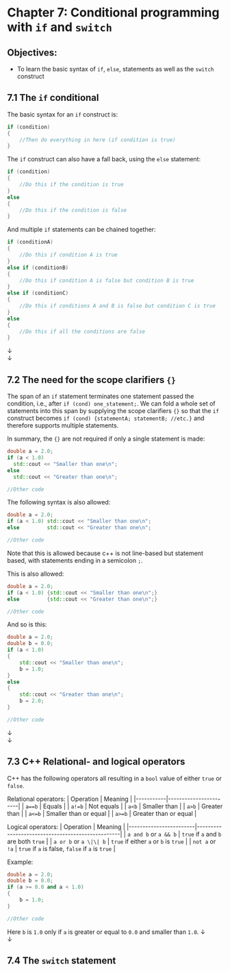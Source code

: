 # Chapter 7: Conditional programming with `if` and `switch`

## Objectives:
- To learn the basic syntax of `if`, `else`, statements as well as the `switch` construct  
  
## 7.1 The `if` conditional
The basic syntax for an `if` construct is:
```c++
if (condition)
{
    //Then do everything in here (if condition is true)
}
```

The `if` construct can also have a fall back, using the `else` statement:
```c++
if (condition)
{
    //Do this if the condition is true
}
else
{
    //Do this if the condition is false
}
```

And multiple `if` statements can be chained together:
```c++
if (conditionA)
{
    //Do this if condition A is true
}
else if (conditionB)
{
    //Do this if condition A is false but condition B is true
}
else if (conditionC)
{
    //Do this if conditions A and B is false but condition C is true
}
else
{
    //Do this if all the conditions are false
}
```
↓  
↓  
## 7.2 The need for the scope clarifiers `{}`
The span of an `if` statement terminates one statement passed the condition, i.e., after `if (cond) one_statement;`. We can fold a whole set of statements into this span by supplying the scope clarifiers `{}` so that the `if` construct becomes `if (cond) {statementA; statementB; //etc.}` and therefore supports multiple statements.

In summary, the `{}` are not required if only a single statement is made:
```c++
double a = 2.0;
if (a < 1.0)
  std::cout << "Smaller than one\n";
else 
  std::cout << "Greater than one\n";

//Other code  
```

The following syntax is also allowed:
```c++
double a = 2.0;
if (a < 1.0) std::cout << "Smaller than one\n";
else         std::cout << "Greater than one\n";

//Other code  
```
Note that this is allowed because c++ is not line-based but statement based, with statements ending in a semicolon `;`.

This is also allowed:
```c++
double a = 2.0;
if (a < 1.0) {std::cout << "Smaller than one\n";}
else         {std::cout << "Greater than one\n";}

//Other code  
```
And so is this:
```c++
double a = 2.0;
double b = 0.0;
if (a < 1.0) 
{
    std::cout << "Smaller than one\n";
    b = 1.0;
}
else         
{
    std::cout << "Greater than one\n";
    b = 2.0;
}

//Other code  
```
↓  
↓  
## 7.3 C++ Relational- and logical operators
C++ has the following operators all resulting in a `bool` value of either `true` or `false`.

Relational operators:
| Operation | Meaning               |
|-----------|-----------------------|
| `a==b`    | Equals                |
| `a!=b`    | Not equals            |
| `a<b`     | Smaller than          |
| `a>b`     | Greater than          |
| `a<=b`    | Smaller than or equal |
| `a>=b`    | Greater than or equal |

Logical operators:
| Operation              | Meaning                                          |
|------------------------|--------------------------------------------------|
| `a and b`  or `a && b` | `true` if `a` and `b` are both `true`            |
| `a or b` or `a \|\| b` | `true` if either `a` or `b` is `true`            |
| `not a` or `!a`        | `true` if `a` is false, `false` if `a` is `true` |

Example:
```c++
double a = 2.0;
double b = 0.0;
if (a >= 0.0 and a < 1.0) 
{
    b = 1.0;
}

//Other code  
```
Here `b` is `1.0` only if `a` is greater or equal to `0.0` and smaller than `1.0`.
↓  
↓  
## 7.4 The `switch` statement
